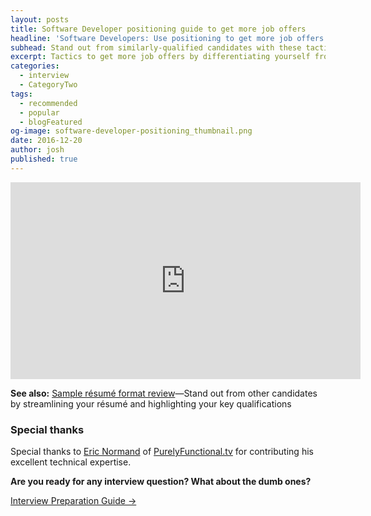 ```yaml
---
layout: posts
title: Software Developer positioning guide to get more job offers
headline: 'Software Developers: Use positioning to get more job offers'
subhead: Stand out from similarly-qualified candidates with these tactics
excerpt: Tactics to get more job offers by differentiating yourself from other candidates
categories:
  - interview
  - CategoryTwo
tags:
  - recommended
  - popular
  - blogFeatured
og-image: software-developer-positioning_thumbnail.png
date: 2016-12-20
author: josh
published: true
---
```

<iframe width="560" height="315" src="https://www.youtube.com/embed/b4pKH_mvlVo" title="Software Developer positioning to get more job offers" frameborder="0" allow="accelerometer; autoplay; clipboard-write; encrypted-media; gyroscope; picture-in-picture" allowfullscreen></iframe>

**See also:** [Sample résumé format review](/sample-resume-format-review/)—Stand out from other candidates by streamlining your résumé and highlighting your key qualifications

### Special thanks

Special thanks to [Eric Normand](https://twitter.com/ericnormand) of [PurelyFunctional.tv](https://purelyfunctional.tv) for contributing his excellent technical expertise.

<div class='guide-link'>
<p><strong>Are you ready for any interview question? What about the dumb ones?</strong></p>
<p><a href="/interview-preparation-guide/">Interview Preparation Guide →</a></p>
</div>

<div class="inline-ad hidden"></div>